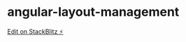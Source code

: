 # angular-layout-management

[Edit on StackBlitz ⚡️](https://stackblitz.com/edit/github-tqdyzg-sjrvgl)